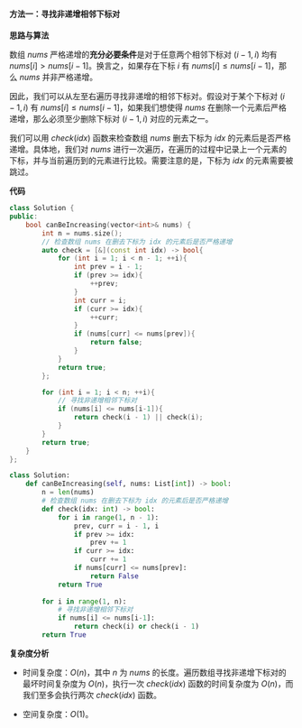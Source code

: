 #### 方法一：寻找非递增相邻下标对

**思路与算法**

数组 $\textit{nums}$ 严格递增的**充分必要条件**是对于任意两个相邻下标对 $(i - 1, i)$ 均有 $\textit{nums}[i] > \textit{nums}[i-1]$。换言之，如果存在下标 $i$ 有 $\textit{nums}[i] \le \textit{nums}[i-1]$，那么 $\textit{nums}$ 并非严格递增。

因此，我们可以从左至右遍历寻找非递增的相邻下标对。假设对于某个下标对 $(i - 1, i)$ 有 $\textit{nums}[i] \le \textit{nums}[i-1]$，如果我们想使得 $\textit{nums}$ 在删除一个元素后严格递增，那么必须至少删除下标对 $(i - 1, i)$ 对应的元素之一。

我们可以用 $\textit{check}(\textit{idx})$ 函数来检查数组 $\textit{nums}$ 删去下标为 $\textit{idx}$ 的元素后是否严格递增。具体地，我们对 $\textit{nums}$ 进行一次遍历，在遍历的过程中记录上一个元素的下标，并与当前遍历到的元素进行比较。需要注意的是，下标为 $\textit{idx}$ 的元素需要被跳过。

**代码**

```C++ [sol1-C++]
class Solution {
public:
    bool canBeIncreasing(vector<int>& nums) {
        int n = nums.size();
        // 检查数组 nums 在删去下标为 idx 的元素后是否严格递增
        auto check = [&](const int idx) -> bool{
            for (int i = 1; i < n - 1; ++i){
                int prev = i - 1;
                if (prev >= idx){
                    ++prev;
                }
                int curr = i;
                if (curr >= idx){
                    ++curr;
                }
                if (nums[curr] <= nums[prev]){
                    return false;
                }
            }
            return true;
        };

        for (int i = 1; i < n; ++i){
            // 寻找非递增相邻下标对
            if (nums[i] <= nums[i-1]){
                return check(i - 1) || check(i);
            }
        }
        return true;
    }
};
```

```Python [sol1-Python3]
class Solution:
    def canBeIncreasing(self, nums: List[int]) -> bool:
        n = len(nums)
        # 检查数组 nums 在删去下标为 idx 的元素后是否严格递增
        def check(idx: int) -> bool:
            for i in range(1, n - 1):
                prev, curr = i - 1, i
                if prev >= idx:
                    prev += 1
                if curr >= idx:
                    curr += 1
                if nums[curr] <= nums[prev]:
                    return False
            return True
        
        for i in range(1, n):
            # 寻找非递增相邻下标对
            if nums[i] <= nums[i-1]:
                return check(i) or check(i - 1)
        return True
```

**复杂度分析**

- 时间复杂度：$O(n)$，其中 $n$ 为 $\textit{nums}$ 的长度。遍历数组寻找非递增下标对的最坏时间复杂度为 $O(n)$，执行一次 $\textit{check}(\textit{idx})$ 函数的时间复杂度为 $O(n)$，而我们至多会执行两次 $\textit{check}(\textit{idx})$ 函数。

- 空间复杂度：$O(1)$。